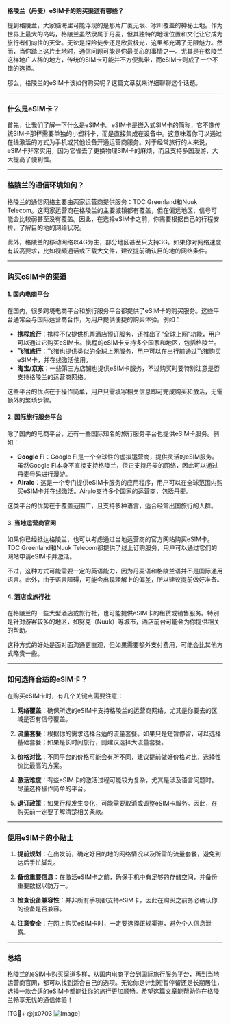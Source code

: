 **格陵兰（丹麦）eSIM卡的购买渠道有哪些？**

提到格陵兰，大家脑海里可能浮现的是那片广袤无垠、冰川覆盖的神秘土地。作为世界上最大的岛屿，格陵兰虽然隶属于丹麦，但其独特的地理位置和文化让它成为旅行者们向往的天堂。无论是探险徒步还是欣赏极光，这里都充满了无限魅力。然而，当你踏上这片土地时，通信问题可能是你最关心的事情之一。尤其是在格陵兰这样地广人稀的地方，传统的SIM卡可能并不方便携带，而eSIM卡则成了一个不错的选择。

那么，格陵兰的eSIM卡该如何购买呢？这篇文章就来详细聊聊这个话题。

---

### 什么是eSIM卡？

首先，让我们了解一下什么是eSIM卡。eSIM卡是嵌入式SIM卡的简称，它不像传统SIM卡那样需要单独的小塑料卡，而是直接集成在设备中。这意味着你可以通过在线激活的方式为手机或其他设备开通运营商服务。对于经常旅行的人来说，eSIM卡非常实用，因为它省去了更换物理SIM卡的麻烦，而且支持多国漫游，大大提高了便利性。

---

### 格陵兰的通信环境如何？

格陵兰的通信网络主要由两家运营商提供服务：TDC Greenland和Nuuk Telecom。这两家运营商在格陵兰的主要城镇都有覆盖，但在偏远地区，信号可能会比较弱甚至没有覆盖。因此，在选择eSIM卡之前，你需要根据自己的行程安排，了解目的地的网络状况。

此外，格陵兰的移动网络以4G为主，部分地区甚至只支持3G。如果你对网络速度有较高要求，比如视频通话或下载大文件，建议提前确认目的地的网络条件。

---

### 购买eSIM卡的渠道

#### 1. 国内电商平台

在国内，很多跨境电商平台和旅行服务平台都提供了eSIM卡的购买服务。这些平台通常会与国际运营商合作，为用户提供便捷的购买体验。例如：

- **携程旅行**：携程不仅提供机票酒店预订服务，还推出了“全球上网”功能，用户可以通过它购买eSIM卡。携程的eSIM卡支持多个国家和地区，包括格陵兰。
- **飞猪旅行**：飞猪也提供类似的全球上网服务，用户可以在出行前通过飞猪购买eSIM卡，并在线激活使用。
- **淘宝/京东**：一些第三方店铺也提供eSIM卡服务，不过购买时要特别注意是否支持格陵兰的运营商网络。

这些平台的优点在于操作简单，用户只需填写相关信息即可完成购买和激活，无需额外的繁琐步骤。

#### 2. 国际旅行服务平台

除了国内的电商平台，还有一些国际知名的旅行服务平台也提供eSIM卡服务。例如：

- **Google Fi**：Google Fi是一个全球性的虚拟运营商，提供灵活的eSIM服务。虽然Google Fi本身不直接支持格陵兰，但它支持丹麦的网络，因此可以通过丹麦号码进行漫游。
- **Airalo**：这是一个专门提供eSIM卡服务的应用程序，用户可以在全球范围内购买eSIM卡并在线激活。Airalo支持多个国家的运营商，包括丹麦。

这类平台的优势在于覆盖范围广，且支持多种语言，适合经常出国旅行的人群。

#### 3. 当地运营商官网

如果你已经抵达格陵兰，也可以考虑通过当地运营商的官方网站购买eSIM卡。TDC Greenland和Nuuk Telecom都提供了线上订购服务，用户可以通过它们的网站申请eSIM卡并激活。

不过，这种方式可能需要一定的英语能力，因为丹麦语和格陵兰语并不是国际通用语言。此外，由于语言障碍，可能会出现理解上的偏差，所以建议提前做好准备。

#### 4. 酒店或旅行社

在格陵兰的一些大型酒店或旅行社，也可能提供eSIM卡的租赁或销售服务。特别是针对游客较多的地区，如努克（Nuuk）等城市，酒店前台可能会为你提供相关的帮助。

这种方式的好处是面对面沟通更直观，但如果需要额外支付费用，可能会比其他方式略贵一些。

---

### 如何选择合适的eSIM卡？

在购买eSIM卡时，有几个关键点需要注意：

1. **网络覆盖**：确保所选的eSIM卡支持格陵兰的运营商网络，尤其是你要去的区域是否有信号覆盖。
   
2. **流量套餐**：根据你的需求选择合适的流量套餐。如果只是短暂停留，可以选择基础套餐；如果是长时间旅行，则建议选择大流量套餐。

3. **价格对比**：不同平台的价格可能会有所不同，建议提前做好价格对比，选择性价比最高的方案。

4. **激活难度**：有些eSIM卡的激活过程可能较为复杂，尤其是涉及语言问题时。尽量选择操作简单的平台。

5. **退订政策**：如果行程发生变化，可能需要取消或调整eSIM卡服务。因此，在购买前一定要了解清楚相关条款。

---

### 使用eSIM卡的小贴士

1. **提前规划**：在出发前，确定好目的地的网络情况以及所需的流量套餐，避免到达后手忙脚乱。

2. **备份重要信息**：在激活eSIM卡之前，确保手机中有足够的存储空间，并备份重要数据以防万一。

3. **检查设备兼容性**：并非所有手机都支持eSIM卡，因此在购买之前务必确认你的设备是否兼容。

4. **注意安全**：在网上购买eSIM卡时，一定要选择正规渠道，避免个人信息泄露。

---

### 总结

格陵兰的eSIM卡购买渠道多样，从国内电商平台到国际旅行服务平台，再到当地运营商官网，都可以找到适合自己的选项。无论你是计划短暂停留还是长期居住，选择一款合适的eSIM卡都能让你的旅行更加顺畅。希望这篇文章能帮助你在格陵兰畅享无忧的通信体验！

[TG💪+ @jx0703 ![Image](https://github.com/user-attachments/assets/dbca1d08-cadb-493c-b0ec-ad6f7a83f270)]